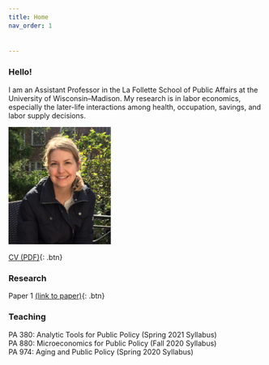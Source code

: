```yaml
---
title: Home
nav_order: 1


---
```


### Hello!
I am an Assistant Professor in the La Follette School of Public Affairs at the University of Wisconsin–Madison. My research is in labor economics, especially the later-life interactions among health, occupation, savings, and labor supply decisions.  

<img src="docs/lindsay-jacobs-mutlu.png" width="40%" height="40%">

[CV (PDF)](docs/Jacobs_CV.pdf){: .btn}

### Research 
Paper 1 [(link to paper)](papers/Jacobs_CV.pdf){: .btn}

### Teaching

PA 380: Analytic Tools for Public Policy (Spring 2021 Syllabus)<br>
PA 880: Microeconomics for Public Policy (Fall 2020 Syllabus)<br>
PA 974: Aging and Public Policy (Spring 2020 Syllabus)

```

```
